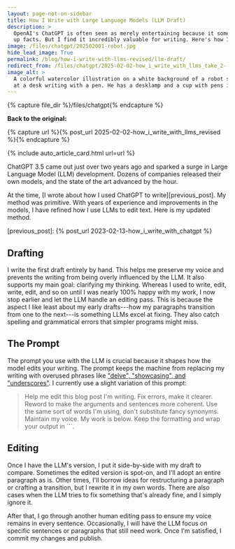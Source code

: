 ```yaml
---
layout: page-not-on-sidebar
title: How I Write with Large Language Models (LLM Draft)
description: >
  OpenAI's ChatGPT is often seen as merely entertaining because it sometimes makes
  up facts. But I find it incredibly valuable for writing. Here's how I use it.
image: /files/chatgpt/202502001-robot.jpg
hide_lead_image: True
permalink: /blog/how-i-write-with-llms-revised/llm-draft/
redirect_from: /files/chatgpt/2025-02-02-how_i_write_with_llms_take_2--llm/
image_alt: >
  A colorful watercolor illustration on a white background of a robot sitting
  at a desk writing with a pen. He has a desklamp and a cup with pens in it.
---
```


{% capture file_dir %}/files/chatgpt{% endcapture %}

**Back to the original:**

{% capture url %}{% post_url 2025-02-02-how_i_write_with_llms_revised %}{% endcapture %}
<div class="card-grid">
  {% include auto_article_card.html url=url %}
</div>

ChatGPT 3.5 came out just over two years ago and sparked a surge in Large
Language Model (LLM) development. Dozens of companies released their own
models, and the state of the art advanced by the hour.

At the time, [I wrote about how I used ChatGPT to write][previous_post]. My
method was primitive. With years of experience and improvements in the models,
I have refined how I use LLMs to edit text. Here is my updated method.

[previous_post]: {% post_url 2023-02-13-how_i_write_with_chatgpt %}

## Drafting

I write the first draft entirely by hand. This helps me preserve my voice and
prevents the writing from being overly influenced by the LLM. It also supports
my main goal: clarifying my thinking. Whereas I used to write, edit, write,
edit, and so on until I was nearly 100% happy with my work, I now stop earlier
and let the LLM handle an editing pass. This is because the aspect I like
least about my early drafts---how my paragraphs transition from one to the
next---is something LLMs excel at fixing. They also catch spelling and
grammatical errors that simpler programs might miss.

## The Prompt

The prompt you use with the LLM is crucial because it shapes how the model
edits your writing. The prompt keeps the machine from replacing my writing
with overused phrases like ["delve", "showcasing", and "underscores"][ars]. I
currently use a slight variation of this prompt:

> Help me edit this blog post I'm writing. Fix errors, make it clearer. Reword
> to make the arguments and sentences more coherent. Use the same sort of
> words I'm using, don't substitute fancy synonyms. Maintain my voice. My work
> is below. Keep the formatting and wrap your output in \`\`\`.

[ars]: https://arstechnica.com/ai/2024/07/the-telltale-words-that-could-identify-generative-ai-text/

## Editing

Once I have the LLM's version, I put it side-by-side with my draft to compare.
Sometimes the edited version is spot-on, and I'll adopt an entire paragraph as
is. Other times, I'll borrow ideas for restructuring a paragraph or crafting a
transition, but I rewrite it in my own words. There are also cases when the
LLM tries to fix something that's already fine, and I simply ignore it.

After that, I go through another human editing pass to ensure my voice remains
in every sentence. Occasionally, I will have the LLM focus on specific
sentences or paragraphs that still need work. Once I'm satisfied, I commit my
changes and publish.
